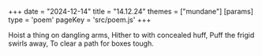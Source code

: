+++
date = "2024-12-14"
title = "14.12.24"
themes = ["mundane"]
[params]
  type = 'poem'
  pageKey = 'src/poem.js'
+++

Hoist a thing on dangling arms,
Hither to with concealed huff,
Puff the frigid swirls away,
To clear a path for boxes tough.
